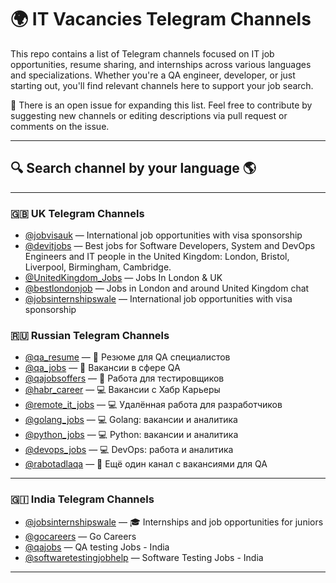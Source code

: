 # 🌍 IT Vacancies Telegram Channels

This repo contains a list of Telegram channels focused on IT job opportunities, resume sharing, and
internships across various languages and specializations. Whether you're a QA engineer, developer,
or just starting out, you'll find relevant channels here to support your job search.

📌 There is an open issue for expanding this list. Feel free to contribute by suggesting new
channels or editing descriptions via pull request or comments on the issue.

---

## 🔍 Search channel by your language 🌎

---

### 🇬🇧 UK Telegram Channels

- [@jobvisauk](https://t.me/jobvisauk) — International job opportunities with visa sponsorship
- [@devitjobs](https://t.me/devitjobs) — Best jobs for Software Developers, System and DevOps
  Engineers and IT people in the United Kingdom: London, Bristol, Liverpool, Birmingham, Cambridge.
- [@UnitedKingdom_Jobs](https://t.me/UnitedKingdom_Jobs) — Jobs In London & UK
- [@bestlondonjob](https://t.me/bestlondonjob) — Jobs in London and around United Kingdom chat
- [@jobsinternshipswale](https://t.me/jobvisauk) — International job opportunities with visa
  sponsorship

### 🇷🇺 Russian Telegram Channels

- [@qa_resume](https://t.me/qa_resumes) — 📄 Резюме для QA специалистов
- [@qa_jobs](https://t.me/qa_jobs) — 🧪 Вакансии в сфере QA
- [@qajobsoffers](https://t.me/qajobsoffers) — 🧪 Работа для тестировщиков
- [@habr_career](https://t.me/habr_career) — 💻 Вакансии с Хабр Карьеры
- [@remote_it_jobs](https://t.me/remote_it_jobs) — 💻 Удалённая работа для разработчиков
- [@golang_jobs](https://t.me/golang_jobs) — 💻 Golang: вакансии и аналитика
- [@python_jobs](https://t.me/python_jobs) — 💻 Python: вакансии и аналитика
- [@devops_jobs](https://t.me/devops_jobs) — 💻 DevOps: работа и аналитика
- [@rabotadlaqa](https://t.me/rabotadlaqa) — 🧪 Ещё один канал с вакансиями для QA

---

### 🇬🇮 India Telegram Channels

- [@jobsinternshipswale](https://t.me/jobsinternshipswale) — 🎓 Internships and job opportunities
  for juniors
- [@gocareers](https://t.me/s/gocareers) — Go Careers
- [@qajobs](https://telegram.me/qajobs) — QA testing Jobs - India
- [@softwaretestingjobhelp](https://t.me/softwaretestingjobhelp) — Software Testing Jobs - India

---

